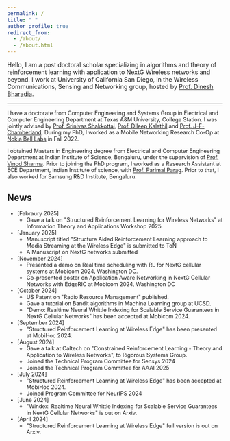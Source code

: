 ```yaml
---
permalink: /
title: " "
author_profile: true
redirect_from: 
  - /about/
  - /about.html
---
```


<!-- archana: To add front page content, add here -->
<p style="font-size:100%;">
Hello, I am a post doctoral scholar specializing in algorithms and theory of reinforcement learning with application to NextG Wireless networks and beyond. I work at University of California San Diego, in the Wireless Communications, Sensing and Networking group, hosted by <a href="https://dineshb-ucsd.github.io">Prof. Dinesh Bharadia</a>.
</p>

<hr>

<p style="font-size:90%;">
I have a doctorate from Computer Engineering and Systems Group in Electrical and Computer Engineering Department at Texas A&M University, College Station. I was jointly advised by  <a href="https://cesg.tamu.edu/faculty/srinivas-shakkottai">Prof. Srinivas Shakkottai</a>, <a href="http://people.tamu.edu/~dileep.kalathil">Prof. Dileep Kalathil</a> and <a href="https://people.engr.tamu.edu/chmbrlnd/index.htmlProf">Prof. J-F-Chamberland</a>. During my PhD, I worked as a Mobile Networking Research Co-Op at <a href="https://www.bell-labs.com">Nokia Bell Labs</a> in Fall 2022. 
</p>

<p style="font-size:90%;">
 I obtained Masters in Engineering degree from Electrical and Computer Engineering Department at Indian Institute of Science, Bengaluru, under the supervision of <a href="https://scholar.google.com/citations?user=VGSU3YUAAAAJ&hl=en">Prof. Vinod Sharma</a>. Prior to joining the PhD program, I worked as a Research Assistant at ECE Department, Indian Institute of science, with <a href="https://ece.iisc.ac.in/~parimal/">Prof. Parimal Parag</a>. Prior to that, I also worked for Samsung R&D Institute, Bengaluru.
</p>

<h2>News</h2>
<p>
            <ul>
                <li style="font-size:90%;">[Febraury 2025] 
                <ul> <li> Gave a talk on "Structured Reinforcement Learning for Wireless Networks" at Information Theory and Applications Workshop 2025. </li>
                </ul> </li>
                <li style="font-size:90%;">[January 2025] 
                <ul> <li> Manuscript titled "Structure Aided Reinforcement Learning approach to Media Streaming at the Wireless Edge" is submitted to ToN </li>
                <li> A Manuscript on NextG networks submitted </li>
                </ul> </li>
                <li style="font-size:90%;">[November 2024] 
                <ul> <li> Presented a demo on Real time scheduling with RL for NextG cellular systems at Mobicom 2024, Washington DC. </li> 
                <li> Co-presented poster on Application Aware Networking in NextG Cellular Networks with EdgeRIC at Mobicom 2024, Washington DC </li>
                </ul> </li>
                <li style="font-size:90%;">[October 2024] 
                <ul> <li> US Patent on "Radio Resource Management" published. </li>
                <li> Gave a tutorial on Bandit algorithms in Machine Learning group at UCSD.</li>
                <li> "Demo: Realtime Neural Whittle Indexing for Scalable Service Guarantees in NextG Cellular Networks" has been accepted at Mobicom 2024. </li>
                </ul>
                </li>
                <!-- <li style="font-size:90%;"><strong>[October 2024]</strong> "Demo: Realtime Neural Whittle Indexing for Scalable Service Guarantees in NextG Cellular Networks" has been accepted at Mobicom 2024.</li> -->
                <li style="font-size:90%;">[September 2024] <ul> <li>"Structured Reinforcement Learning at Wireless Edge" has been presented at MobiHoc 2024.</li> </ul> </li>
                <li style="font-size:90%;">[August 2024] 
                <ul> <li> Gave a talk at Caltech on "Constrained Reinforcement Learning - Theory and Application to Wireless Networks", to Rigorous Systems Group.</li>
                <li> Joined the Technical Program Committee for Sensys 2024 </li>
                <li> Joined the Technical Program Committee for AAAI 2025 </li>
                </ul>
                </li>
                <!-- <li style="font-size:90%;"><strong>[August 2024]</strong> Joined the Technical Program Committee for Sensys 2024.</li>
                <li style="font-size:90%;"><strong>[August 2024]</strong> Joined the Technical Program Committee for AAAI 2025.</li> -->
                <li style="font-size:90%;">[July 2024]
                <ul> <li> "Structured Reinforcement Learning at Wireless Edge" has been accepted at MobiHoc 2024.</li>
                <li> Joined Program Committee for NeurIPS 2024 </li>
                </ul>
                </li>
                <li style="font-size:90%;">[June 2024] 
                <ul><li>"Windex: Realtime Neural Whittle Indexing for Scalable Service Guarantees
  in NextG Cellular Networks" is out on Arxiv.</li></ul></li>
  <li style="font-size:90%;">[April 2024] 
  <ul><li> "Structured Reinforcement Learning at Wireless Edge" full version is out on Arxiv.</li> </ul> </li>
            </ul>
</p>